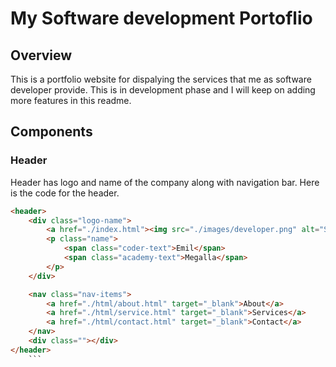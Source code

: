 # My Software development Portoflio

## Overview 
This is a portfolio website for dispalying the services that me as software developer provide. This is in development phase and I will keep on adding more features in this readme.


## Components

### Header
Header has logo and name of the company along with navigation bar. Here is the code for the header.

```html
<header>
    <div class="logo-name">
        <a href="./index.html"><img src="./images/developer.png" alt="Software developer logo" width="100px" height="100px"></a>
        <p class="name">
            <span class="coder-text">Emil</span> 
            <span class="academy-text">Megalla</span>
        </p>
    </div>

    <nav class="nav-items">
        <a href="./html/about.html" target="_blank">About</a>
        <a href="./html/service.html" target="_blank">Services</a>
        <a href="./html/contact.html" target="_blank">Contact</a>
    </nav>
    <div class=""></div>
</header>
    ```

